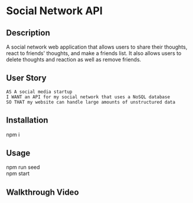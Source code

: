 # Social Network API
## Description
A social network web application that allows users to share their thoughts, react to friends' thoughts, and make a friends list. It also allows users to delete thoughts and reaction as well as remove friends.
## User Story
```
AS A social media startup
I WANT an API for my social network that uses a NoSQL database
SO THAT my website can handle large amounts of unstructured data
```
## Installation
npm i
## Usage
npm run seed<br/>
npm start
## Walkthrough Video

